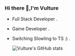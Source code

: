 ### Hi there 👋,I'm Vulture



- Full Stack Developer .
- Game Developer .

- Switching Slowling to TS :) . 

  ![Vulture's GitHub stats](https://github-readme-stats.vercel.app/api?username=vulture990&theme=buefy&count_private=true)
